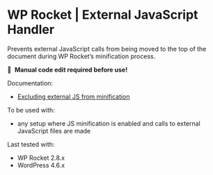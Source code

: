 # WP Rocket | External JavaScript Handler

Prevents external JavaScript calls from being moved to the top of the document during WP Rocket’s minification process.

📝&#160;&#160;**Manual code edit required before use!**

Documentation:
* [Excluding external JS from minification](http://docs.wp-rocket.me/article/39-excluding-external-js-from-minification)

To be used with:
* any setup where JS minification is enabled and calls to external JavaScript files are made

Last tested with:
* WP Rocket 2.8.x
* WordPress 4.6.x
